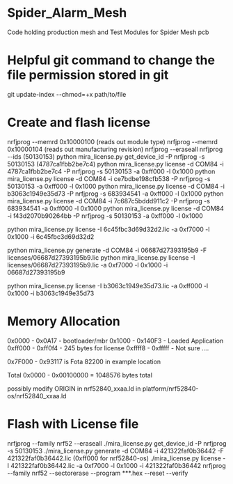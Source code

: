 # Spider_Alarm_Mesh
Code holding production mesh and Test Modules for Spider Mesh pcb

# Helpful git command to change the file permission stored in git
git update-index --chmod=+x path/to/file

# Create and flash license
nrfjprog --memrd 0x10000100 (reads out module type)
nrfjprog --memrd 0x10000104 (reads out manufacturing revision)
nrfjprog --eraseall
nrfjprog --ids (50130153)
python mira_license.py get_device_id -P nrfjprog -s 50130153 (4787ca1fbb2be7c4)
python mira_license.py license -d COM84 -i 4787ca1fbb2be7c4 -P nrfjprog -s 50130153 -a 0xff000 -l 0x1000
python mira_license.py license -d COM84 -i ce7bdbe198cfb538 -P nrfjprog -s 50130153 -a 0xff000 -l 0x1000
python mira_license.py license -d COM84 -i b3063c1949e35d73 -P nrfjprog -s 683934541 -a 0xff000 -l 0x1000
python mira_license.py license -d COM84 -i 7c687c5bddd911c2 -P nrfjprog -s 683934541 -a 0xff000 -l 0x1000
python mira_license.py license -d COM84 -i f43d2070b90264bb -P nrfjprog -s 50130153 -a 0xff000 -l 0x1000

python mira_license.py license -I 6c45fbc3d69d32d2.lic -a 0xf7000 -l 0x1000 -i 6c45fbc3d69d32d2

python mira_license.py generate -d COM84 -i 06687d27393195b9 -F licenses/06687d27393195b9.lic
python mira_license.py license -I licenses/06687d27393195b9.lic -a 0xf7000 -l 0x1000 -i 06687d27393195b9

python mira_license.py license -I b3063c1949e35d73.lic -a 0xff000 -l 0x1000 -i b3063c1949e35d73

# Memory Allocation

0x0000 - 0x0A17 - bootloader/mbr
0x1000 - 0x140F3 - Loaded Application
0xff000 - 0xff0f4 - 245 bytes for license
0xffff8 - 0xfffff - Not sure ....

0x7F000 - 0x93117 is Fota 82200 in example location

Total
0x0000 - 0x00100000 = 1048576 bytes total

possibly modify ORIGIN in nrf52840_xxaa.ld in platform/nrf52840-os/nrf52840_xxaa.ld

# Flash with License file
nrfjprog --family nrf52 --eraseall
./mira_license.py get_device_id -P nrfjprog -s 50130153
./mira_license.py generate -d COM84 -i 421322faf0b36442 -F 421322faf0b36442.lic
(0xff000 for nrf52840-os) ./mira_license.py license -I 421322faf0b36442.lic -a 0xf7000 -l 0x1000 -i 421322faf0b36442
nrfjprog --family nrf52 --sectorerase --program ***.hex --reset --verify